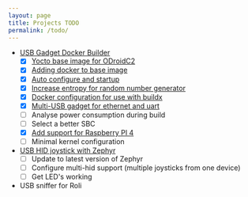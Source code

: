 ```yaml
---
layout: page
title: Projects TODO
permalink: /todo/
---
```


* [USB Gadget Docker Builder](https://github.com/m5p3nc3r/meta-usbbuilder)
  * [x] [Yocto base image for ODroidC2](/Yocto_for_odroid_c2/)
  * [x] [Adding docker to base image](/Adding_docker_to_yocto/)
  * [x] [Auto configure and startup](/Getting_docker_to_start_on_boot/)
  * [x] [Increase entropy for random number generator](/Getting_docker_to_start_on_boot/#entropy---entropy---entropy)
  * [x] [Docker configuration for use with buildx](/Configuring_docker_for_buildx/)
  * [x] [Multi-USB gadget for ethernet and uart](/Raspberry_pi_4/)
  * [ ] Analyse power consumption during build
  * [ ] Select a better SBC
  * [x] [Add support for Raspberry PI 4](/Raspberry_pi_4/)
  * [ ] Minimal kernel configuration
* [USB HID joystick with Zephyr](https://github.com/m5p3nc3r/spustick)
  * [ ] Update to latest version of Zephyr
  * [ ] Configure multi-hid support (multiple joysticks from one device)
  * [ ] Get LED's working
* USB sniffer for Roli
